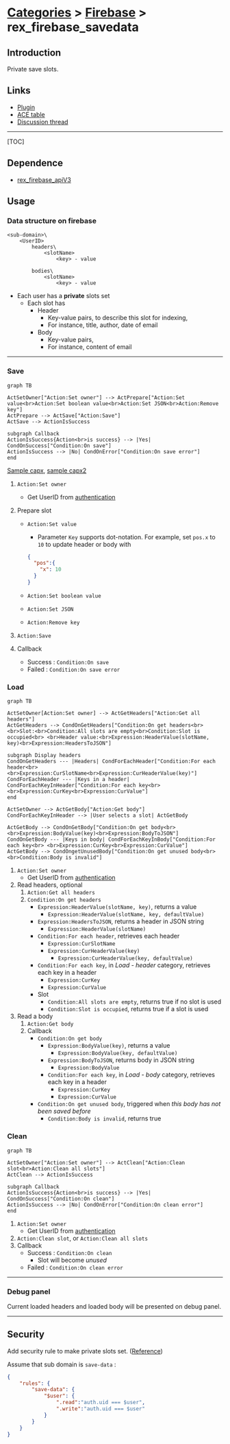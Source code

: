 # [Categories](categories.index.html) > [Firebase](firebase.index.html) > rex_firebase_savedata

## Introduction

Private save slots.

## Links

- [Plugin](https://dl.dropboxusercontent.com/u/5779181/C2Repo/Zip/plugins/rex_firebase_savedata.7z)
- [ACE table](https://rexrainbow.github.io/C2RexDoc/c2rexpluginsACE/plugin_rex_firebase_savedata.html)
- [Discussion thread](https://www.scirra.com/forum/plugin-firebase_t121776)

----

[TOC]

## Dependence

- [rex_firebase_apiV3](rex_firebase_apiv3.html)

## Usage

### Data structure on firebase

```
<sub-domain>\
    <UserID>
        headers\
    	    <slotName>
    		    <key> - value
    
    	bodies\
    	    <slotName>
    		    <key> - value
```

- Each user has a **private** slots set
  - Each slot has
    - Header
      - Key-value pairs, to describe this slot for indexing, 
      - For instance, title, author, date of email
    - Body
      - Key-value pairs, 
      - For instance, content of email

----

### Save

```mermaid
graph TB

ActSetOwner["Action:Set owner"] --> ActPrepare["Action:Set value<br>Action:Set boolean value<br>Action:Set JSON<br>Action:Remove key"]
ActPrepare --> ActSave["Action:Save"]
ActSave --> ActionIsSuccess

subgraph Callback
ActionIsSuccess{Action<br>is success} --> |Yes| CondOnSuccess["Condition:On save"]
ActionIsSuccess --> |No| CondOnError["Condition:On save error"]
end
```

[Sample capx](https://1drv.ms/u/s!Am5HlOzVf0kHkj1dKYwothGswmxD), [sample capx2](https://1drv.ms/u/s!Am5HlOzVf0kHk1uF5STtZ2Rfezaf)

1. `Action:Set owner`

   - Get UserID from [authentication](rex_firebase_authentication.html)

2. Prepare slot

   - `Action:Set value`

     - Parameter `Key` supports dot-notation. For example, set `pos.x` to `10` to update header or body with

     ```json
     {
       "pos":{
         "x": 10
       }
     }
     ```

   - `Action:Set boolean value`

   - `Action:Set JSON`

   - `Action:Remove key`

3. `Action:Save`

4. Callback

   - Success : `Condition:On save`
   - Failed : `Condition:On save error`

### Load

```mermaid
graph TB

ActSetOwner[Action:Set owner] --> ActGetHeaders["Action:Get all headers"]
ActGetHeaders --> CondOnGetHeaders["Condition:On get headers<br> <br>Slot:<br>Condition:All slots are empty<br>Condition:Slot is occupied<br> <br>Header value:<br>Expression:HeaderValue(slotName, key)<br>Expression:HeadersToJSON"]

subgraph Display headers
CondOnGetHeaders --- |Headers| CondForEachHeader["Condition:For each header<br> <br>Expression:CurSlotName<br>Expression:CurHeaderValue(key)"]
CondForEachHeader --- |Keys in a header| CondForEachKeyInHeader["Condition:For each key<br> <br>Expression:CurKey<br>Expression:CurValue"]
end

ActSetOwner --> ActGetBody["Action:Get body"]
CondForEachKeyInHeader --> |User selects a slot| ActGetBody

ActGetBody --> CondOnGetBody["Condition:On get body<br> <br>Expression:BodyValue(key)<br>Expression:BodyToJSON"]
CondOnGetBody --- |Keys in body| CondForEachKeyInBody["Condition:For each key<br> <br>Expression:CurKey<br>Expression:CurValue"]
ActGetBody --> CondOngetUnusedBody["Condition:On get unused body<br> <br>Condition:Body is invalid"]
```

1. `Action:Set owner`
   - Get UserID from [authentication](rex_firebase_authentication.html)
2. Read headers, optional
   1. `Action:Get all headers`
   2. `Condition:On get headers`
      - `Expression:HeaderValue(slotName, key)`, returns a value
        - `Expression:HeaderValue(slotName, key, defaultValue)`
      - `Expression:HeadersToJSON`, returns a header in JSON string
        - `Expression:HeaderValue(slotName)`
      - `Condition:For each header`, retrieves each header
        - `Expression:CurSlotName`
        - `Expression:CurHeaderValue(key)`
          - `Expression:CurHeaderValue(key, defaultValue)`
      - `Condition:For each key`, in *Load - header* category, retrieves each key in a header
        - `Expression:CurKey`
        - `Expression:CurValue`
      - Slot
        - `Condition:All slots are empty`, returns true if no slot is used
        - `Condition:Slot is occupied`, returns true if a slot is used
3. Read a body
   1. `Action:Get body`
   2. Callback
       - `Condition:On get body`
           - `Expression:BodyValue(key)`, returns a value
               - `Expression:BodyValue(key, defaultValue)`
           - `Expression:BodyToJSON`, returns body in JSON string
               - `Expression:BodyValue`
           - `Condition:For each key`, in *Load - body* category, retrieves each key in a header
               - `Expression:CurKey`
               - `Expression:CurValue`
       - `Condition:On get unused body`, triggered when *this body has not been saved before*
           - `Condition:Body is invalid`, returns true

### Clean

```mermaid
graph TB

ActSetOwner["Action:Set owner"] --> ActClean["Action:Clean slot<br>Action:Clean all slots"]
ActClean --> ActionIsSuccess

subgraph Callback
ActionIsSuccess{Action<br>is success} --> |Yes| CondOnSuccess["Condition:On clean"]
ActionIsSuccess --> |No| CondOnError["Condition:On clean error"]
end
```

1. `Action:Set owner`
   - Get UserID from [authentication](rex_firebase_authentication.html)
2. `Action:Clean slot`, or `Action:Clean all slots`
3. Callback
   - Success : `Condition:On clean`
     - Slot will become *unused*
   - Failed : `Condition:On clean error`

----

### Debug panel

Current loaded headers and loaded body will be presented on debug panel.

----

## Security

Add security rule to make private slots set.  ([Reference](https://firebase.google.com/docs/database/security/securing-data))

Assume that sub domain is `save-data` :

```json
{
    "rules": {
        "save-data": {
            "$user": {
                ".read":"auth.uid === $user",
                ".write":"auth.uid === $user"
            }
        }
    }
}
```
